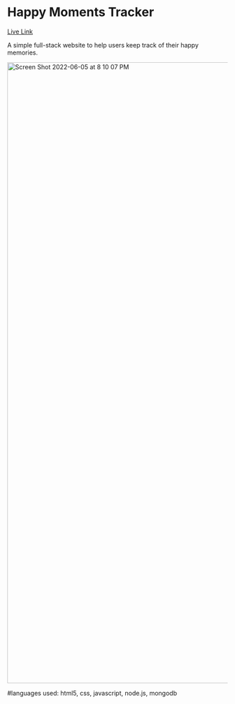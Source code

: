 # Happy Moments Tracker

<a href="https://happy-moments-tracker.herokuapp.com">Live Link</a>

A simple full-stack website to help users keep track of their happy memories. 

<img width="1421" alt="Screen Shot 2022-06-05 at 8 10 07 PM" src="https://user-images.githubusercontent.com/66283743/172076379-908f1ed6-bb0b-4475-af55-cd1ec6a34320.png">

#languages used: html5, css, javascript, node.js, mongodb
